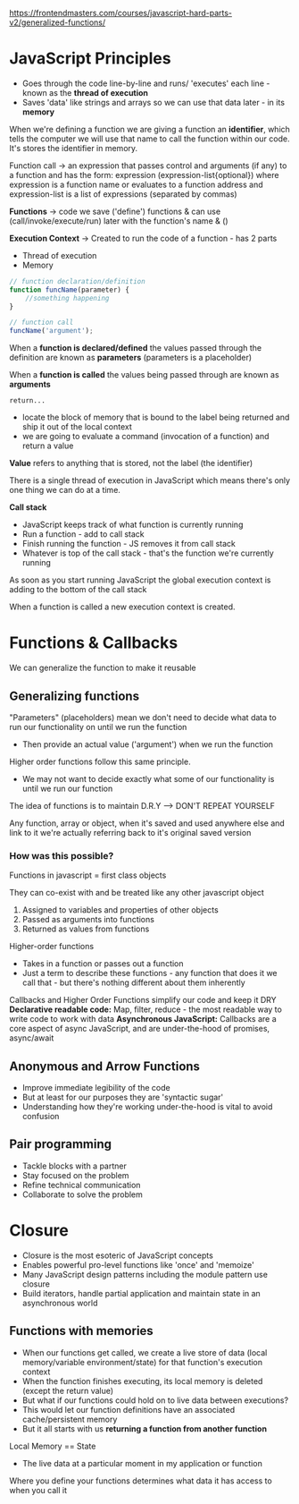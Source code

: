 https://frontendmasters.com/courses/javascript-hard-parts-v2/generalized-functions/
# JavaScript Principles
- Goes through the code line-by-line and runs/ 'executes' each line - known as the **thread of execution**
- Saves 'data' like strings and arrays so we can use that data later - in its **memory** 

When we're defining a function we are giving a function an **identifier**, which tells the computer we will use that name to call the function within our code. It's stores the identifier in memory. 

Function call -> an expression that passes control and arguments (if any) to a function and has the form: expression (expression-list{optional}) where expression is a function name or evaluates to a function address and expression-list is a list of expressions (separated by commas)

**Functions** -> code we save ('define') functions & can use (call/invoke/execute/run) later with the function's name & ()

**Execution Context** -> Created to run the code of a function - has 2 parts
- Thread of execution 
- Memory

```js
// function declaration/definition
function funcName(parameter) {
	//something happening
}

// function call
funcName('argument');
```

When a **function is declared/defined** the values passed through the definition are known as **parameters** (parameters is a placeholder)

When a **function is called** the values being passed through are known as **arguments** 

`return...` 
- locate the block of memory that is bound to the label being returned and ship it out of the local context
- we are going to evaluate a command (invocation of a function) and return a value 

**Value** refers to anything that is stored, not the label (the identifier)

There is a single thread of execution in JavaScript which means there's only one thing we can do at a time. 

**Call stack**
- JavaScript keeps track of what function is currently running 
- Run a function - add to call stack 
- Finish running the function - JS removes it from call stack
- Whatever is top of the call stack - that's the function we're currently running 

As soon as you start running JavaScript the global execution context is adding to the bottom of the call stack

When a function is called a new execution context is created. 

# Functions & Callbacks
We can generalize the function to make it reusable

## Generalizing functions 
"Parameters" (placeholders) mean we don't need to decide what data to run our functionality on until we run the function 
- Then provide an actual value ('argument') when we run the function

Higher order functions follow this same principle.
- We may not want to decide exactly what some of our functionality is until we run our function

The idea of functions is to maintain D.R.Y --> DON'T REPEAT YOURSELF

Any function, array or object, when it's saved and used anywhere else and link to it we're actually referring back to it's original saved version

### How was this possible?
Functions in javascript = first class objects

They can co-exist with and be treated like any other javascript object
1. Assigned to variables and properties of other objects 
2. Passed as arguments into functions
3. Returned as values from functions 

Higher-order functions
- Takes in a function or passes out a function
- Just a term to describe these functions - any function that does it we call that - but there's nothing different about them inherently

Callbacks and Higher Order Functions simplify our code and keep it DRY 
**Declarative readable code:** Map, filter, reduce - the most readable way to write code to work with data
**Asynchronous JavaScript:** Callbacks are a core aspect of async JavaScript, and are under-the-hood of promises, async/await

## Anonymous and Arrow Functions
- Improve immediate legibility of the code
- But at least for our purposes they are 'syntactic sugar'
- Understanding how they're working under-the-hood is vital to avoid confusion

## Pair programming 
- Tackle blocks with a partner 
- Stay focused on the problem
- Refine technical communication
- Collaborate to solve the problem 

# Closure 
- Closure is the most esoteric of JavaScript concepts 
- Enables powerful pro-level functions like 'once' and 'memoize' 
- Many JavaScript design patterns including the module pattern use closure
- Build iterators, handle partial application and maintain state in an asynchronous world

## Functions with memories
- When our functions get called, we create a live store of data (local memory/variable environment/state) for that function's execution context
- When the function finishes executing, its local memory is deleted (except the return value)
- But what if our functions could hold on to live data between executions?
- This would let our function definitions have an associated cache/persistent memory
- But it all starts with us **returning a function from another function**

Local Memory == State 
- The live data at a particular moment in my application or function

Where you define your functions determines what data it has access to when you call it


